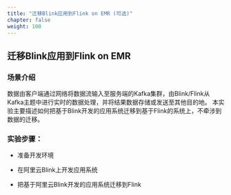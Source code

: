 ```yaml
---
title: "迁移Blink应用到Flink on EMR (可选)"
chapter: false
weight: 100
---
```


## 迁移Blink应用到Flink on EMR

### 场景介绍

数据由客户端通过网络将数据流输入至服务端的Kafka集群，由Blink/Flink从Kafka主题中进行实时的数据处理，并将结果数据存储或发送至其他目的地。
本实验主要描述如何把基于Blink开发的应用系统迁移到基于Flink的系统上，不牵涉到数据的迁移。

### 实验步骤：

* 准备开发环境

* 在阿里云Blink上开发应用系统

* 把基于阿里云Blink开发的应用系统迁移到Flink